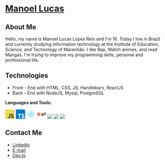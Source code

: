  # <a href="www.linkedin.com/in/manoel-reis/">Manoel Lucas</a>
 
## About Me
Hello, my name is Manoel Lucas Lopes Reis and I'm 16. Today I live in Brazil and currently studying information technology at the Institute of Education, Science, and Technology of Maranhão. I like Rap, Watch animes, and read Mangas. I'm trying to improve my programming skills, personal and professional life.

## Technologies
- Front - End with HTML, CSS, JS, Handlebars, ReactJS
- Back - End with NodeJS, Mysql, PostgreSQL

**Languages and Tools:**  

<code><img height="30" src="https://raw.githubusercontent.com/github/explore/80688e429a7d4ef2fca1e82350fe8e3517d3494d/topics/javascript/javascript.png"></code>
<code><img height="30" src="https://raw.githubusercontent.com/github/explore/80688e429a7d4ef2fca1e82350fe8e3517d3494d/topics/typescript/typescript.png"></code>
<code><img height="30" src="https://raw.githubusercontent.com/github/explore/80688e429a7d4ef2fca1e82350fe8e3517d3494d/topics/react/react.png"></code>
<code><img height="30" src="https://raw.githubusercontent.com/github/explore/80688e429a7d4ef2fca1e82350fe8e3517d3494d/topics/git/git.png"></code>
<code><img height="30" src="https://user-images.githubusercontent.com/62820717/107460320-abd1ee00-6b36-11eb-94b8-532510e27394.png"></code>
<code><img height="30" src="https://user-images.githubusercontent.com/62820717/107460833-98735280-6b37-11eb-97b0-b3514fdb9639.png"></code>
<code><img height="30" src="https://user-images.githubusercontent.com/62820717/107460941-cd7fa500-6b37-11eb-8606-6fcd22ef161b.png"></code>
##  Contact Me
- <a href="www.linkedin.com/in/manoel-reis/" target="_blank">Linkedin</a>
- <a href="mailto:manoel.reisiema@gmail.com">E-mail</a>
- <a href="https://dev.to/httplucasreis">Dev.to</a>
</div>
